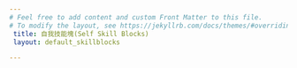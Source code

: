 ```yaml
---
# Feel free to add content and custom Front Matter to this file.
# To modify the layout, see https://jekyllrb.com/docs/themes/#overriding-theme-defaults
 title: 自我技能塊(Self Skill Blocks)
 layout: default_skillblocks

---
```

